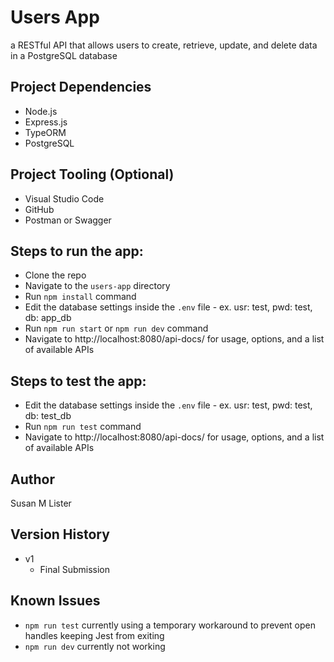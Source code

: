 # Users App

a RESTful API that allows users to create, retrieve, update, and delete data in a PostgreSQL database

## Project Dependencies

* Node.js
* Express.js
* TypeORM
* PostgreSQL

## Project Tooling (Optional)

* Visual Studio Code
* GitHub
* Postman or Swagger

## Steps to run the app:

* Clone the repo
* Navigate to the `users-app` directory
* Run `npm install` command
* Edit the database settings inside the `.env` file - ex. usr: test, pwd: test, db: app_db
* Run `npm run start` or `npm run dev` command
* Navigate to http://localhost:8080/api-docs/ for usage, options, and a list of available APIs

## Steps to test the app:

* Edit the database settings inside the `.env` file - ex. usr: test, pwd: test, db: test_db
* Run `npm run test` command
* Navigate to http://localhost:8080/api-docs/ for usage, options, and a list of available APIs

## Author

Susan M Lister

## Version History

* v1
    * Final Submission

## Known Issues
* `npm run test` currently using a temporary workaround to prevent open handles keeping Jest from exiting
* `npm run dev` currently not working
